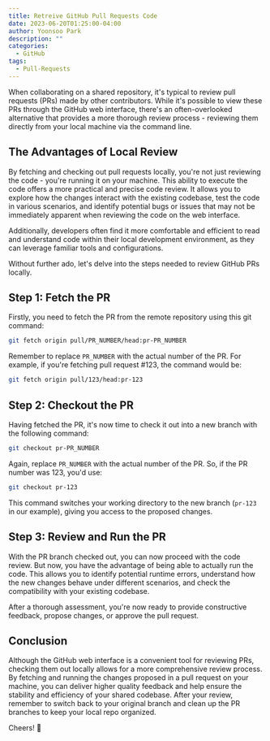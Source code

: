 ```yaml
---
title: Retreive GitHub Pull Requests Code
date: 2023-06-20T01:25:00-04:00
author: Yoonsoo Park
description: ""
categories:
  - GitHub
tags:
  - Pull-Requests
---
```


When collaborating on a shared repository, it's typical to review pull requests (PRs) made by other contributors. While it's possible to view these PRs through the GitHub web interface, there's an often-overlooked alternative that provides a more thorough review process - reviewing them directly from your local machine via the command line. 

## The Advantages of Local Review

By fetching and checking out pull requests locally, you're not just reviewing the code - you're running it on your machine. This ability to execute the code offers a more practical and precise code review. It allows you to explore how the changes interact with the existing codebase, test the code in various scenarios, and identify potential bugs or issues that may not be immediately apparent when reviewing the code on the web interface.

Additionally, developers often find it more comfortable and efficient to read and understand code within their local development environment, as they can leverage familiar tools and configurations.

Without further ado, let's delve into the steps needed to review GitHub PRs locally.

## Step 1: Fetch the PR

Firstly, you need to fetch the PR from the remote repository using this git command:

```bash
git fetch origin pull/PR_NUMBER/head:pr-PR_NUMBER
```

Remember to replace `PR_NUMBER` with the actual number of the PR. For example, if you're fetching pull request #123, the command would be:

```bash
git fetch origin pull/123/head:pr-123
```

## Step 2: Checkout the PR

Having fetched the PR, it's now time to check it out into a new branch with the following command:

```bash
git checkout pr-PR_NUMBER
```

Again, replace `PR_NUMBER` with the actual number of the PR. So, if the PR number was 123, you'd use:

```bash
git checkout pr-123
```

This command switches your working directory to the new branch (`pr-123` in our example), giving you access to the proposed changes.

## Step 3: Review and Run the PR

With the PR branch checked out, you can now proceed with the code review. But now, you have the advantage of being able to actually run the code. This allows you to identify potential runtime errors, understand how the new changes behave under different scenarios, and check the compatibility with your existing codebase.

After a thorough assessment, you're now ready to provide constructive feedback, propose changes, or approve the pull request.

## Conclusion

Although the GitHub web interface is a convenient tool for reviewing PRs, checking them out locally allows for a more comprehensive review process. By fetching and running the changes proposed in a pull request on your machine, you can deliver higher quality feedback and help ensure the stability and efficiency of your shared codebase. After your review, remember to switch back to your original branch and clean up the PR branches to keep your local repo organized.

Cheers! 🍺

